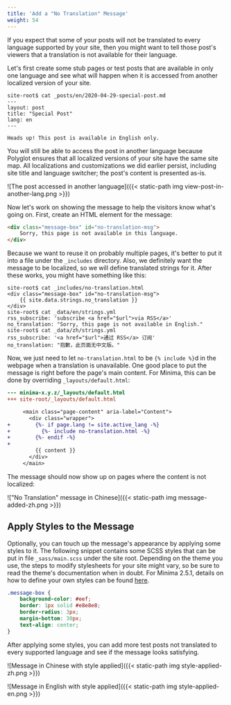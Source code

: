 ```yaml
---
title: 'Add a "No Translation" Message'
weight: 54
---
```


If you expect that some of your posts will not be translated to every language
supported by your site, then you might want to tell those post's viewers that a
translation is not available for their language.

Let's first create some stub pages or test posts that are available in only one
language and see what will happen when it is accessed from another localized
version of your site.

```console
site-root$ cat _posts/en/2020-04-29-special-post.md
---
layout: post
title: "Special Post"
lang: en
---

Heads up! This post is available in English only.
```

You will still be able to access the post in another language because Polyglot
ensures that all localized versions of your site have the same site map. All
localizations and customizations we did earlier persist, including site title
and language switcher; the post's content is presented as-is.

![The post accessed in another language]({{< static-path img view-post-in-another-lang.png >}})

Now let's work on showing the message to help the visitors know what's going
on. First, create an HTML element for the message:

```html
<div class="message-box" id="no-translation-msg">
    Sorry, this page is not available in this language.
</div>
```

Because we want to reuse it on probably multiple pages, it's better to put it
into a file under the `_includes` directory. Also, we definitely want the
message to be localized, so we will define translated strings for it. After
these works, you might have something like this:

```console
site-root$ cat _includes/no-translation.html
<div class="message-box" id="no-translation-msg">
    {{ site.data.strings.no_translation }}
</div>
site-root$ cat _data/en/strings.yml
rss_subscribe: 'subscribe <a href="$url">via RSS</a>'
no_translation: "Sorry, this page is not available in English."
site-root$ cat _data/zh/strings.yml
rss_subscribe: '<a href="$url">通过 RSS</a> 订阅'
no_translation: "抱歉，此页面无中文版。"
```

Now, we just need to let `no-translation.html` to be `{% include %}`d in the
webpage when a translation is unavailable. One good place to put the message is
right before the page's main content. For Minima, this can be done by
overriding `_layouts/default.html`:

```diff
--- minima-x.y.z/_layouts/default.html
+++ site-root/_layouts/default.html

     <main class="page-content" aria-label="Content">
       <div class="wrapper">
+        {%- if page.lang != site.active_lang -%}
+          {%- include no-translation.html -%}
+        {%- endif -%}
+
         {{ content }}
       </div>
     </main>
```

The message should now show up on pages where the content is not localized:

!["No Translation" message in Chinese]({{< static-path img message-added-zh.png >}})

## Apply Styles to the Message

Optionally, you can touch up the message's appearance by applying some styles
to it. The following snippet contains some SCSS styles that can be put in file
`_sass/main.scss` under the site root. Depending on the theme you use, the
steps to modify stylesheets for your site might vary, so be sure to read the
theme's documentation when in doubt. For Minima 2.5.1, details on how to define
your own styles can be found
[here](https://github.com/jekyll/minima/blob/v2.5.1/README.md#customization).

```scss
.message-box {
    background-color: #eef;
    border: 1px solid #e8e8e8;
    border-radius: 3px;
    margin-bottom: 30px;
    text-align: center;
}
```

After applying some styles, you can add more test posts not translated to every
supported language and see if the message looks satisfying.

![Message in Chinese with style applied]({{< static-path img style-applied-zh.png >}})

![Message in English with style applied]({{< static-path img style-applied-en.png >}})
